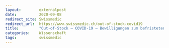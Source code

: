 ```yaml
---
layout:        externalpost
date:          2020-09-08
redirect_site: Swissmedic
redirect_url:  https://www.swissmedic.ch/out-of-stock-covid19
title:         "Out-of-Stock – COVID-19 – Bewilligungen zum befristeten Import und Vertrieb von Humanarzneimitteln – Update"
categories:    Wissenschaft
tags:          swissmedic
---
```

